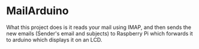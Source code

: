# MailArduino

What this project does is it reads your mail using IMAP, and then sends the new emails (Sender's email and subjects) to Raspberry Pi which forwards it to arduino which displays it on an LCD.
